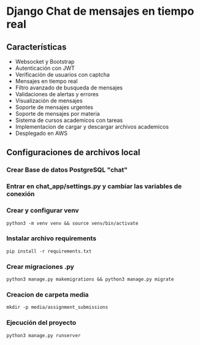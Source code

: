 # Django Chat de mensajes en tiempo real

## Características
- Websocket y Bootstrap
- Autenticación con JWT
- Verificación de usuarios con captcha
- Mensajes en tiempo real
- Filtro avanzado de busqueda de mensajes
- Validaciones de alertas y errores
- Visualización de mensajes
- Soporte de mensajes urgentes
- Soporte de mensajes por materia
- Sistema de cursos academicos con tareas
- Implementacion de cargar y descargar archivos academicos
- Desplegado en AWS

## Configuraciones de archivos local
### Crear Base de datos PostgreSQL "chat"
### Entrar en chat_app/settings.py y cambiar las variables de conexión
### Crear y configurar venv
```
python3 -m venv venv && source venv/bin/activate
```
### Instalar archivo requirements
```
pip install -r requirements.txt
```
### Crear migraciones .py
```
python3 manage.py makemigrations && python3 manage.py migrate
```
### Creacion de carpeta media
```
mkdir -p media/assignment_submissions
```
### Ejecución del proyecto
```
python3 manage.py runserver
```
